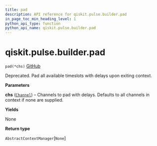```yaml
---
title: pad
description: API reference for qiskit.pulse.builder.pad
in_page_toc_min_heading_level: 1
python_api_type: function
python_api_name: qiskit.pulse.builder.pad
---
```


# qiskit.pulse.builder.pad

<span id="qiskit.pulse.builder.pad" />

`pad(*chs)` [GitHub](https://github.com/qiskit/qiskit/tree/stable/0.21/qiskit/pulse/builder.py "view source code")

Deprecated. Pad all available timeslots with delays upon exiting context.

**Parameters**

**chs** ([`Channel`](pulse#qiskit.pulse.channels.Channel "qiskit.pulse.channels.Channel")) – Channels to pad with delays. Defaults to all channels in context if none are supplied.

**Yields**

None

**Return type**

`AbstractContextManager`\[`None`]

